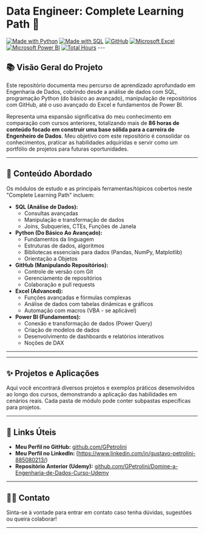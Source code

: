 # Data Engineer: Complete Learning Path 🚀

[![Made with Python](https://img.shields.io/badge/Python-3776AB?style=for-the-badge&logo=python&logoColor=white)](https://www.python.org/)
[![Made with SQL](https://img.shields.io/badge/SQL-025E8C?style=for-the-badge&logo=postgresql&logoColor=white)](https://www.postgresql.org/)
[![GitHub](https://img.shields.io/badge/GitHub-181717?style=for-the-badge&logo=github&logoColor=white)](https://github.com/)
[![Microsoft Excel](https://img.shields.io/badge/Excel-217346?style=for-the-badge&logo=microsoftexcel&logoColor=white)](https://www.microsoft.com/en-us/microsoft-365/excel)
[![Microsoft Power BI](https://img.shields.io/badge/Power_BI-F2C811?style=for-the-badge&logo=powerbi&logoColor=black)](https://powerbi.microsoft.com/)
[![Total Hours](https://img.shields.io/badge/Total_Hours-86%2B-blue?style=for-the-badge)](https://www.linkedin.com/in/gpetrolini/) ---

## 📚 Visão Geral do Projeto

Este repositório documenta meu percurso de aprendizado aprofundado em Engenharia de Dados, cobrindo desde a análise de dados com SQL, programação Python (do básico ao avançado), manipulação de repositórios com GitHub, até o uso avançado do Excel e fundamentos de Power BI.

Representa uma expansão significativa do meu conhecimento em comparação com cursos anteriores, totalizando mais de **86 horas de conteúdo focado em construir uma base sólida para a carreira de Engenheiro de Dados**. Meu objetivo com este repositório é consolidar os conhecimentos, praticar as habilidades adquiridas e servir como um portfólio de projetos para futuras oportunidades.

---

## 🎯 Conteúdo Abordado

Os módulos de estudo e as principais ferramentas/tópicos cobertos neste "Complete Learning Path" incluem:

* **SQL (Análise de Dados):**
    * Consultas avançadas
    * Manipulação e transformação de dados
    * Joins, Subqueries, CTEs, Funções de Janela
* **Python (Do Básico Ao Avançado):**
    * Fundamentos da linguagem
    * Estruturas de dados, algoritmos
    * Bibliotecas essenciais para dados (Pandas, NumPy, Matplotlib)
    * Orientação a Objetos
* **GitHub (Manipulando Repositórios):**
    * Controle de versão com Git
    * Gerenciamento de repositórios
    * Colaboração e pull requests
* **Excel (Advanced):**
    * Funções avançadas e fórmulas complexas
    * Análise de dados com tabelas dinâmicas e gráficos
    * Automação com macros (VBA - se aplicável)
* **Power BI (Fundamentos):**
    * Conexão e transformação de dados (Power Query)
    * Criação de modelos de dados
    * Desenvolvimento de dashboards e relatórios interativos
    * Noções de DAX

---
---

## ✨ Projetos e Aplicações

Aqui você encontrará diversos projetos e exemplos práticos desenvolvidos ao longo dos cursos, demonstrando a aplicação das habilidades em cenários reais. Cada pasta de módulo pode conter subpastas específicas para projetos.

---

## 🔗 Links Úteis

* **Meu Perfil no GitHub:** [github.com/GPetrolini](https://github.com/GPetrolini)
* **Meu Perfil no LinkedIn:** [https://www.linkedin.com/in/gustavo-petrolini-885080213/)
* **Repositório Anterior (Udemy):** [github.com/GPetrolini/Domine-a-Engenharia-de-Dados-Curso-Udemy](https://github.com/GPetrolini/Domine-a-Engenharia-de-Dados-Curso-Udemy)

---

## 🙋‍♂️ Contato

Sinta-se à vontade para entrar em contato caso tenha dúvidas, sugestões ou queira colaborar!

---
